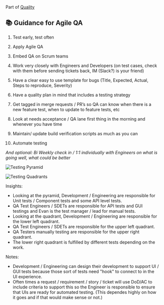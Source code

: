 Part of [Quality](/README.md)

## :books: Guidance for Agile QA

1. Test early, test often


2. Apply Agile QA


3. Embed QA on Scrum teams


4. Work very closely with Engineers and Developers (on test cases, check with them before sending tickets back, IM (Slack?) is your friend)


5. Have a clear easy to use template for bugs (Title, Expected, Actual, Steps to reproduce, Severity)


6. Have a quality plan in mind that includes a testing strategy


7. Get tagged in merge requests / PR’s so QA can know when there is a new feature test, when to
update to feature tests, etc


8. Look at needs acceptance / QA lane first thing in the morning and whenever you
have time


9. Maintain/ update build verification scripts as much as you can


10. Automate testing

_And optional: ​Bi Weekly check in / 1:1 individually with Engineers on what is going well, what could be better_

![Testing Pyramid](https://blog.qatestlab.com/wp-content/uploads/2016/01/shirly-ronen-harel_automated-agile-testing-strategy1377960802889.jpg)

![Testing Quadrants](https://lisacrispin.com/wp-content/uploads/2011/11/Agile-Testing-Quadrants.png)

Insights:
- Looking at the pyramid, Development / Engineering are responsible for Unit tests / Component tests and some API level tests.
- QA Test Engineers / SDETs are responsible for API tests and GUI testings and Evan is the test manager / lead for manual tests.
- Looking at the quadrant, Development / Engineering are responsible for the lower left quadrant.
- QA Test Engineers / SDETs are responsible for the upper left quadrant.
- QA Testers manually testing are responsible for the upper right quadrant.
- The lower right quadrant is fulfilled by different tests depending on the work.

Notes:
- Development / Engineering can design their development to support UI / GUI tests because those sort of tests need "hook" to connect to in the UI experience.
- Often times a request / requirement / story / ticket will use DoD/AC to include criteria to support this so the Engineer is responsible to ensure that UIs are ready for automated testing. (This dependes highly on how it goes and if that would make sense or not.)

